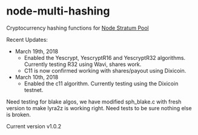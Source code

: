 node-multi-hashing
===============
Cryptocurrency hashing functions for [Node Stratum Pool](https://github.com/foxer666/node-stratum-pool)

Recent Updates:
* March 19th, 2018
  * Enabled the Yescrypt, YescryptR16 and YescryptR32 algorithms. Currently testing R32 using Wavi, shares work.
  * C11 is now confirmed working with shares/payout using Dixicoin.
* March 10th, 2018
  * Enabled the c11 algorithm. Currently testing using the Dixicoin testnet.

Need testing for blake algos, we have modified sph_blake.c with fresh version to make lyra2z is working right. Need tests to be sure nothing else is broken.

Current version v1.0.2

